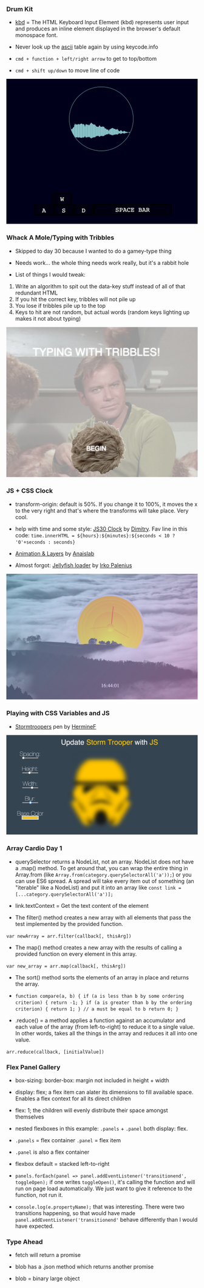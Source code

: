 ### Drum Kit

* [kbd](https://developer.mozilla.org/en-US/docs/Web/HTML/Element/kbd) = The HTML Keyboard Input Element (kbd) represents user input and produces an inline element displayed in the browser's default monospace font.

* Never look up the [ascii](http://www.asciitable.com/) table again by using keycode.info

* `cmd + function + left/right arrow` to get to top/bottom

* `cmd + shift up/down` to move line of code

![ommmSpin](/images/ommmSpin.png "JS30 Drum Kit")

### Whack A Mole/Typing with Tribbles

* Skipped to day 30 because I wanted to do a gamey-type thing

* Needs work... the whole thing needs work really, but it's a rabbit hole

* List of things I would tweak: 

1. Write an algorithm to spit out the data-key stuff instead of all of that redundant HTML
2. If you hit the correct key, tribbles will not pile up
3. You lose if tribbles pile up to the top
4. Keys to hit are not random, but actual words (random keys lighting up makes it not about typing)

![typingWithTribbles](/images/typingWithTribbles.png "JS30 Whack A Mole")

### JS + CSS Clock

* transform-origin: default is 50%. If you change it to 100%, it moves the x to the very right and that's where the transforms will take place. Very cool.

* help with time and some style: [JS30 Clock](http://codepen.io/thecageman/pen/YpJXVG) by [Dimitry](http://codepen.io/thecageman/). Fav line in this code: `time.innerHTML = ${hours}:${minutes}:${seconds < 10 ? '0'+seconds : seconds}`

* [Animation & Layers](http://codepen.io/Haru89ka/pen/ZOzMGp?editors=1100) by [Anaislab](http://codepen.io/Haru89ka/)

* Almost forgot: [Jellyfish loader](http://codepen.io/ispal/pen/apKZQd) by [Irko Palenius](http://codepen.io/ispal/)

![clock](/images/clock.png "JS30 clock")

### Playing with CSS Variables and JS

* [Stormtroopers](http://codepen.io/HermineF/pen/yeONYO?editors=0110) pen by [HermineF](http://codepen.io/HermineF/)

![stormTrooper](/images/stormTrooper.png "stormTrooper")


### Array Cardio Day 1

* querySelector returns a NodeList, not an array. NodeList does not have a .map() method. To get around that, you can wrap the entire thing in Array.from (like `Array.from(category.querySelectorAll('a'));`) or you can use ES6 spread. A spread will take every item out of something (an "iterable" like a NodeList) and put it into an array like `const link = [...category.querySelectorAll('a')];`

* link.textContext = Get the text content of the <link> element

* The filter() method creates a new array with all elements that pass the test implemented by the provided function.

`var newArray = arr.filter(callback[, thisArg])`

* The map() method creates a new array with the results of calling a provided function on every element in this array.

`var new_array = arr.map(callback[, thisArg])`

* The sort() method sorts the elements of an array in place and returns the array. 

* `function compare(a, b) {
    if (a is less than b by some ordering criterion) {
      return -1;
    }
    if (a is greater than b by the ordering criterion) {
      return 1;
    }
    // a must be equal to b
    return 0;
  }`

* .reduce() = a method applies a function against an accumulator and each value of the array (from left-to-right) to reduce it to a single value. In other words, takes all the things in the array and reduces it all into one value. 

`arr.reduce(callback, [initialValue])`

### Flex Panel Gallery

* box-sizing: border-box: margin not included in height + width

* display: flex; a flex item can alater its dimensions to fill available space. Enables a flex context for all its direct children

* flex: 1; the children will evenly distribute their space amongst themselves

* nested flexboxes in this example: `.panels` + `.panel` both display: flex.
 
* `.panels` = flex container `.panel` = flex item

* `.panel` is also a flex container

* flexbox default = stacked left-to-right

* `panels.forEach(panel => panel.addEventListener('transitionend', toggleOpen);` if one writes `toggleOpen()`, it's calling the function and will run on page load automatically. We just want to give it reference to the function, not run it. 

* `console.log(e.propertyName);` that was interesting. There were two transitions happening, so that would have made `panel.addEventListener('transitionend'` behave differently than I would have expected.
 
### Type Ahead

* fetch will return a promise

* blob has a .json method which returns another promise

* blob = binary large object